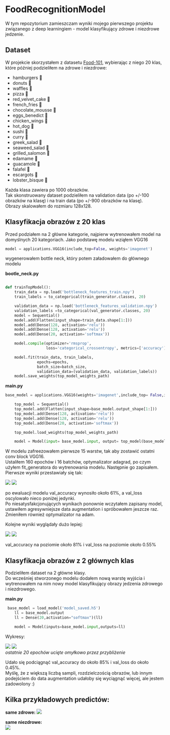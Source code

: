 # FoodRecognitionModel

W tym repozytorium zamieszczam wyniki mojego pierwszego projektu związanego z deep learningiem - model klasyfikujący zdrowe i niezdrowe jedzenie.

## Dataset

W projekcie skorzystałem z datasetu [Food-101](https://www.kaggle.com/kmader/food41), wybierając z niego 20 klas, które później podzieliłem na zdrowe i niezdrowe:

- hamburgers        &#127828;
- donuts            &#127828;
- waffles           &#127828;
- pizza             &#127828;
- red_velvet_cake   &#127828;
- french_fries      &#127828;
- chocolate_mousse  &#127828;
- eggs_benedict     &#127828;
- chicken_wings     &#127828;
- hot_dog           &#127828;
- sushi             &#127823;
- curry             &#127823;
- greek_salad       &#127823;
- seaweed_salad     &#127823;
- grilled_salomon   &#127823;
- edamame           &#127823;
- guacamole         &#127823;
- falafel           &#127823;
- escargots         &#127823;
- lobster_bisque    &#127823;

Każda klasa zawiera po 1000 obrazków.  
Tak skonstruowany dataset podzieliłem na validation data (po +/-100 obrazków na klasę) i na train data (po +/-900 obrazków na klasę).  
Obrazy skalowałem do rozmiaru 128x128.  

## Klasyfikacja obrazów z 20 klas

Przed podziałem na 2 główne kategorie, najpierw wytrenowałem model na domyślnych 20 kategoriach.
Jako podstawę modelu wziąłem VGG16

```python
model = applications.VGG16(include_top=False, weights='imagenet')
```

wygenerowałem bottle neck, który potem załadowałem do głównego modelu  

**bootle_neck.py**
```python

def trainTopModel():
    train_data = np.load('bottleneck_features_train.npy')
    train_labels = to_categorical(train_generator.classes, 20)

    validation_data = np.load('bottleneck_features_validation.npy')
    validation_labels =to_categorical(val_generator.classes, 20)
    model = Sequential()
    model.add(Flatten(input_shape=train_data.shape[1:]))
    model.add(Dense(128, activation='relu'))
    model.add(Dense(128, activation='relu'))
    model.add(Dense(20, activation='softmax'))

    model.compile(optimizer='rmsprop',
                  loss='categorical_crossentropy', metrics=['accuracy'])

    model.fit(train_data, train_labels,
              epochs=epochs,
              batch_size=batch_size,
              validation_data=(validation_data, validation_labels))
    model.save_weights(top_model_weights_path)
```

**main.py**
```python
base_model = applications.VGG16(weights='imagenet',include_top= False,input_tensor=input_tensor)

    top_model = Sequential()
    top_model.add(Flatten(input_shape=base_model.output_shape[1:]))
    top_model.add(Dense(128, activation='relu'))
    top_model.add(Dense(128, activation='relu'))
    top_model.add(Dense(20, activation='softmax'))

    top_model.load_weights(top_model_weights_path)

    model = Model(input= base_model.input, output= top_model(base_model.output))
```

W modelu zafreezowałem pierwsze 15 warstw, tak aby zostawić ostatni conv block VGG16.  
Ustaliłem 160 epochów i 16 batchów, optymalizator adagrad, po czym użyłem fit_generatora do wytrenowania modelu. Następnie go zapisałem.      
Pierwsze wyniki przestawiały się tak:

![](https://i.imgur.com/xBER3nM.png)
![](https://i.imgur.com/d7M2UJO.png)

po ewaluacji modelu val_accuracy wynosiło około 61%, a val_loss oscylowało nieco poniżej jedynki.  
Po niesatysfakcjonujących wynikach ponownie wczytałem zapisany model, ustawiłem agresywniejsze data augmentation i spróbowałem jeszcze raz.  
Zmieniłem również optymalizator na adam.  

Kolejne wyniki wyglądały dużo lepiej:

![](https://i.imgur.com/3AjsIeF.png)
![](https://i.imgur.com/ygrKhY4.png)

val_accuracy na poziomie około 81% i val_loss na poziomie około 0.55%

## Klasyfikacja obrazów z 2 głównych klas

Podzieliłem dataset na 2 główne klasy.  
Do wcześniej stworzonego modelu dodałem nową warstę wyjścia i wytrenowałem na nim nowy model klasyfikujący obrazy jedzenia zdrowego i niezdrowego.

**main.py**
```python
 base_model = load_model('model_saved.h5')
    ll = base_model.output
    ll = Dense(20,activation="softmax")(ll)

    model = Model(inputs=base_model.input,outputs=ll)
```

Wykresy:

![](https://i.imgur.com/yvEkqAq.png) 
![](https://i.imgur.com/BuV3FDV.png)  
*ostatnie 20 epochów ucięte omyłkowo przez przybliżenie*  

Udało się podciągnąć val_accuracy do około 85% i val_loss do około 0.45%.  
Myślę, że z większą liczbą sampli, rozdzielczością obrazów, lub innym podejściem do data augmentation udałoby się wyciągnąć więcej, ale jestem zadowolony :)

## Kilka przykładowych predictów:

**same zdrowe:**
![](https://i.imgur.com/uqhcSxC.png)    

**same niezdrowe:**  
![](https://i.imgur.com/E06QTeV.png)  





